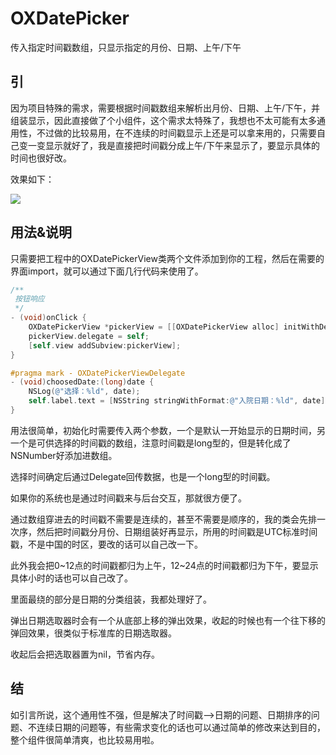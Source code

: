 # OXDatePicker
传入指定时间戳数组，只显示指定的月份、日期、上午/下午


## 引
因为项目特殊的需求，需要根据时间戳数组来解析出月份、日期、上午/下午，并组装显示，因此直接做了个小组件，这个需求太特殊了，我想也不太可能有太多通用性，不过做的比较易用，在不连续的时间戳显示上还是可以拿来用的，只需要自己变一变显示就好了，我是直接把时间戳分成上午/下午来显示了，要显示具体的时间也很好改。

效果如下：

![](http://img.blog.csdn.net/20170712162448643?watermark/2/text/aHR0cDovL2Jsb2cuY3Nkbi5uZXQvQ2xvdWRveF8=/font/5a6L5L2T/fontsize/400/fill/I0JBQkFCMA==/dissolve/70/gravity/SouthEast)

## 用法&说明

只需要把工程中的OXDatePickerView类两个文件添加到你的工程，然后在需要的界面import，就可以通过下面几行代码来使用了。

```objective-c
/**
 按钮响应
 */
- (void)onClick {
    OXDatePickerView *pickerView = [[OXDatePickerView alloc] initWithDefaultDate:1499040000 dateArray:[NSMutableArray arrayWithArray:@[[NSNumber numberWithLong: 1499040000], [NSNumber numberWithLong:1499522400], [NSNumber numberWithLong:1499123200], [NSNumber numberWithLong:1499020000], [NSNumber numberWithLong:1498816800], [NSNumber numberWithLong:1499162400], [NSNumber numberWithLong:1498744800]]]];
    pickerView.delegate = self;
    [self.view addSubview:pickerView];
}

#pragma mark - OXDatePickerViewDelegate
- (void)choosedDate:(long)date {
    NSLog(@"选择：%ld", date);
    self.label.text = [NSString stringWithFormat:@"入院日期：%ld", date];
}
```

用法很简单，初始化时需要传入两个参数，一个是默认一开始显示的日期时间，另一个是可供选择的时间戳的数组，注意时间戳是long型的，但是转化成了NSNumber好添加进数组。

选择时间确定后通过Delegate回传数据，也是一个long型的时间戳。

如果你的系统也是通过时间戳来与后台交互，那就很方便了。

通过数组穿进去的时间戳不需要是连续的，甚至不需要是顺序的，我的类会先排一次序，然后把时间戳分月份、日期组装好再显示，所用的时间戳是UTC标准时间戳，不是中国的时区，要改的话可以自己改一下。

此外我会把0~12点的时间戳都归为上午，12~24点的时间戳都归为下午，要显示具体小时的话也可以自己改了。

里面最绕的部分是日期的分类组装，我都处理好了。

弹出日期选取器时会有一个从底部上移的弹出效果，收起的时候也有一个往下移的弹回效果，很类似于标准库的日期选取器。

收起后会把选取器置为nil，节省内存。

## 结
如引言所说，这个通用性不强，但是解决了时间戳-->日期的问题、日期排序的问题、不连续日期的问题等，有些需求变化的话也可以通过简单的修改来达到目的，整个组件很简单清爽，也比较易用啦。

